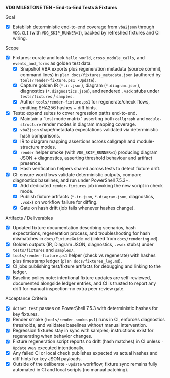 **VDG MILESTONE TEN - End-to-End Tests & Fixtures**

Goal
- [x] Establish deterministic end-to-end coverage from `vba2json` through `VDG.CLI` (with `VDG_SKIP_RUNNER=1`), backed by refreshed fixtures and CI wiring.

Scope
- [x] Fixtures: curate and lock `hello_world`, `cross_module_calls`, and `events_and_forms` as golden test data.
  - [x] Snapshot VBA exports plus regeneration metadata (source commit, command lines) in `plan docs/fixtures_metadata.json` (authored by `tools/render-fixture.ps1 -Update`).
  - [x] Capture golden IR (`*.ir.json`), diagram (`*.diagram.json`), diagnostics (`*.diagnostics.json`), and rendered `.vsdx` stubs under `tests/fixtures` / `samples`.
  - [x] Author `tools/render-fixture.ps1` for regenerate/check flows, emitting SHA256 hashes + diff hints.
- [x] Tests: expand suites to cover regression paths end-to-end.
  - [x] Maintain a “test mode matrix” asserting both `callgraph` and `module-structure` render modes in diagram mapping coverage.
  - [x] `vba2json` shape/metadata expectations validated via deterministic hash comparisons.
  - [x] IR to diagram mapping assertions across callgraph and module-structure modes.
  - [x] `render` helper smoke (with `VDG_SKIP_RUNNER=1`) producing diagram JSON + diagnostics, asserting threshold behaviour and artifact presence.
  - [x] Hash verification helpers shared across tests to detect fixture drift.
- [x] CI: ensure workflows validate deterministic outputs, compare diagnostics baselines, and run under PowerShell 7.5.3+.
  - [x] Add dedicated `render-fixtures` job invoking the new script in check mode.
  - [x] Publish fixture artifacts (`*.ir.json`, `*.diagram.json`, diagnostics, `.vsdx`) on workflow failure for diffing.
  - [x] Gate on hash drift (job fails whenever hashes change).

Artifacts / Deliverables
- [x] Updated fixture documentation describing scenarios, hash expectations, regeneration process, and troubleshooting for hash mismatches in `docs/FixtureGuide.md` (linked from `docs/rendering.md`).
- [x] Golden outputs (IR, Diagram JSON, diagnostics, `.vsdx` stubs) under `tests/fixtures` and `samples/`.
- [x] `tools/render-fixture.ps1` helper (check vs regenerate) with hashes plus timestamp ledger (`plan docs/fixtures_log.md`).
- [x] CI jobs publishing test/fixture artifacts for debugging and linking to the ledger.
- [x] Baseline policy note: intentional fixture updates are self-reviewed, documented alongside ledger entries, and CI is trusted to report any drift for manual inspection-no extra peer review gate.

Acceptance Criteria
- [x] `dotnet test` passes on PowerShell 7.5.3 with deterministic hashes for key fixtures.
- [x] Render smoke (`tools/render-smoke.ps1`) runs in CI, enforces diagnostics thresholds, and validates baselines without manual intervention.
- [x] Regression fixtures stay in sync with samples; instructions exist for regenerating when behavior changes.
- [x] Fixture regeneration script reports no drift (hash matches) in CI unless `-Update` was executed intentionally.
- [x] Any failed CI or local check publishes expected vs actual hashes and diff hints for key JSON payloads.
- [x] Outside of the deliberate `-Update` workflow, fixture sync remains fully automated in CI and local scripts (no manual patching).
